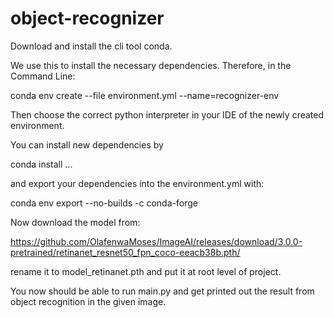 # object-recognizer


Download and install the cli tool conda.

We use this to install the necessary dependencies. Therefore, in the Command Line:

conda env create --file environment.yml --name=recognizer-env

Then choose the correct python interpreter in your IDE of the newly created environment.


You can install new dependencies by

conda install ...

and export your dependencies into the environment.yml with:

conda env export --no-builds -c conda-forge




Now download the model from:

https://github.com/OlafenwaMoses/ImageAI/releases/download/3.0.0-pretrained/retinanet_resnet50_fpn_coco-eeacb38b.pth/

rename it to model_retinanet.pth and put it at root level of project.

You now should be able to run main.py and get printed out the result from object recognition in the given image.